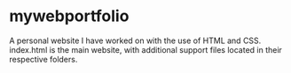 # mywebportfolio
A personal website I have worked on with the use of HTML and CSS.
index.html is the main website, with additional support files located in their respective folders.
